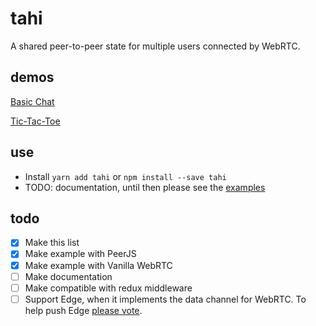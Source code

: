 # tahi

A shared peer-to-peer state for multiple users connected by WebRTC.

## demos

[Basic Chat](http://tahi-chat.surge.sh/)

[Tic-Tac-Toe](./examples/tic-tac-toe)

## use

- Install `yarn add tahi` or `npm install --save tahi`
- TODO: documentation, until then please see the [examples](./examples)

## todo

- [x] Make this list
- [x] Make example with PeerJS
- [x] Make example with Vanilla WebRTC
- [ ] Make documentation
- [ ] Make compatible with redux middleware
- [ ] Support Edge, when it implements the data channel for WebRTC. To help push Edge [please vote](https://wpdev.uservoice.com/forums/257854-microsoft-edge-developer/suggestions/8118837-support-webrtc-datachannels-in-workers).
